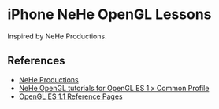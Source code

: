 # iPhone NeHe OpenGL Lessons

Inspired by NeHe Productions.

## References

* [NeHe Productions](http://nehe.gamedev.net/)
* [NeHe OpenGL tutorials for OpenGL ES 1.x Common Profile](http://embedded.org.ua/opengles/lessons.html)
* [OpenGL ES 1.1 Reference Pages](http://www.khronos.org/opengles/sdk/1.1/docs/man/)

